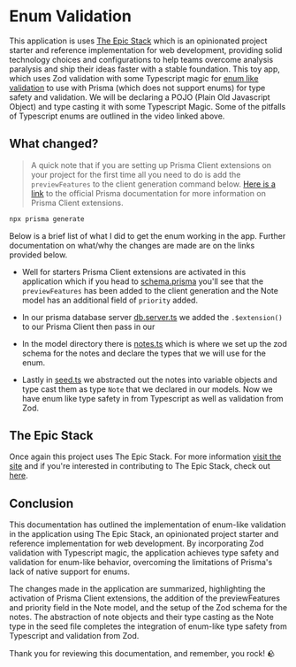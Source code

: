# Enum Validation

This application is uses [The Epic Stack](https://github.com/epicweb-dev/epic-stack) which is an opinionated project starter and reference implementation for web development, providing solid technology choices and configurations to help teams overcome analysis paralysis and ship their ideas faster with a stable foundation. This toy app, which uses Zod validation with some Typescript magic for [enum like validation](https://youtu.be/jjMbPt_H3RQ?t=312) to use with Prisma (which does not support enums) for type safety and validation. We will be declaring a POJO (Plain Old Javascript Object) and type casting it with some Typescript Magic. Some of the pitfalls of Typescript enums are outlined in the video linked above.

## What changed?

> A quick note that if you are setting up Prisma Client extensions on your project for the first time all you need to do is add the `previewFeatures` to the client generation command below. [Here is a link](https://www.prisma.io/docs/concepts/components/prisma-client/client-extensions) to the official Prisma documentation for more information on Prisma Client extensions.
```bash
npx prisma generate
```
Below is a brief list of what I did to get the enum working in the app. Further documentation on what/why the changes are made are on the links provided below.

* Well for starters Prisma Client extensions are activated in this application which if you head to [schema.prisma](prisma/schema.prisma) you'll see that the `previewFeatures` has been added to the client generation and the Note model has an additional field of `priority` added.


* In our prisma database server [db.server.ts](app/utils/db.server.ts) we added the `.$extension()` to our Prisma Client then pass in our

* In the model directory there is [notes.ts](app/models/note.ts) which is where we set up the zod schema for the notes and declare the types that we will use for the enum.


* Lastly in [seed.ts](prisma/seed.ts) we abstracted out the notes into variable objects and type cast them as type `Note` that we declared in our models. Now we have enum like type safety in from Typescript as well as validation from Zod.

## The Epic Stack

Once again this project uses The Epic Stack. For more information [visit the site](https://www.epicweb.dev/epic-stack) and if you're interested in contributing to The Epic Stack, check out [here](https://github.com/epicweb-dev/epic-stack/blob/main/CONTRIBUTING.md).

## Conclusion

This documentation has outlined the implementation of enum-like validation in the application using The Epic Stack, an opinionated project starter and reference implementation for web development. By incorporating Zod validation with Typescript magic, the application achieves type safety and validation for enum-like behavior, overcoming the limitations of Prisma's lack of native support for enums.

The changes made in the application are summarized, highlighting the activation of Prisma Client extensions, the addition of the previewFeatures and priority field in the Note model, and the setup of the Zod schema for the notes. The abstraction of note objects and their type casting as the Note type in the seed file completes the integration of enum-like type safety from Typescript and validation from Zod.

Thank you for reviewing this documentation, and remember, you rock! 🪨
